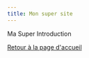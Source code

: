 ```yaml
---
title: Mon super site
---
```

<p>Ma Super Introduction</p>

<a href="../index">Retour à la page d'accueil</a>
